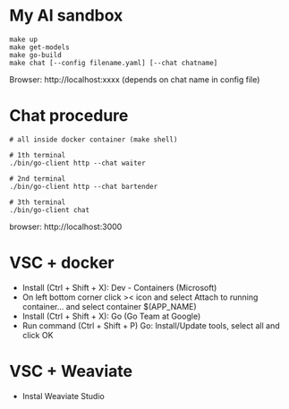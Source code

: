 # My AI sandbox

```
make up
make get-models
make go-build
make chat [--config filename.yaml] [--chat chatname]
```
Browser: http://localhost:xxxx (depends on chat name in config file)


# Chat procedure
```
# all inside docker container (make shell)

# 1th terminal
./bin/go-client http --chat waiter

# 2nd terminal
./bin/go-client http --chat bartender

# 3th terminal
./bin/go-client chat

```
browser: http://localhost:3000


# VSC + docker
- Install (Ctrl + Shift + X): Dev - Containers (Microsoft)
- On left bottom corner click >< icon and select Attach to running container... and select container $(APP_NAME)
- Install (Ctrl + Shift + X): Go (Go Team at Google)
- Run command (Ctrl + Shift + P) Go: Install/Update tools, select all and click OK

# VSC + Weaviate 
- Instal Weaviate Studio